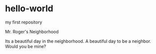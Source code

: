 # hello-world
my first repository

Mr. Roger's Neighborhood

Its a beautiful day in the neighborhood. A beautiful day to be a neighbor. Would you be mine? 
